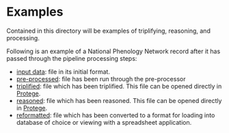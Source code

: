 # Examples

Contained in this directory will be examples of triplifying, reasoning, and processing. 

Following is an example of a National Phenology Network record after it has passed through the pipeline processing steps:

  * [input data](https://raw.githubusercontent.com/biocodellc/ppo-data-pipeline/master/examples/npn_input.csv): file in its initial format.
  * [pre-processed](https://raw.githubusercontent.com/biocodellc/ppo-data-pipeline/master/examples/npn_preprocessed.csv): file has been run through the pre-processor  
  * [triplified](https://raw.githubusercontent.com/biocodellc/ppo-data-pipeline/master/examples/npn_unreasoned.ttl): file which has been triplified. This file can be opened directly in [Protege](https://protege.stanford.edu/).
  * [reasoned](https://raw.githubusercontent.com/biocodellc/ppo-data-pipeline/master/examples/npn_reasoned.ttl): file which has been reasoned.  This file can be opened directly in [Protege](https://protege.stanford.edu/).
  * [reformatted](https://raw.githubusercontent.com/biocodellc/ppo-data-pipeline/master/examples/npn_reformatted.csv): file which has been converted to a format for loading into database of choice or viewing with a spreadsheet application.
   
